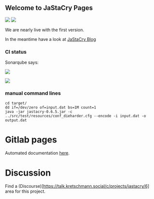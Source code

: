 ## Welcome to JaStaCry Pages

![](https://img.shields.io/badge/license-MIT-brithgreen.svg)
![](https://bestpractices.coreinfrastructure.org/projects/2521/badge)

We are nearly live with the first version.

In the meantime have a look at [JaStaCry Blog](https://blog.jastacry.org)

### CI status

Sonarqube says:

![](https://sona.kretschmann.software/api/project_badges/measure?project=JaStaCry&metric=alert_status)

![](https://sona.kretschmann.software/api/project_badges/measure?project=JaStaCry&metric=coverage)


### manual command lines

    cd target/
    dd if=/dev/zero of=input.dat bs=1M count=1
    java -jar jastacry-0.6.5.jar -c ../src/test/resources/conf_dieharder.cfg --encode -i input.dat -o output.dat

# Gitlab pages

Automated documentation [here](https://stackedcrypto.kretschmann.fyi/JaStaCry/).

# Discussion

Find a (Discourse)[https://talk.kretschmann.social/c/projects/jastacry/6] area for this project.
